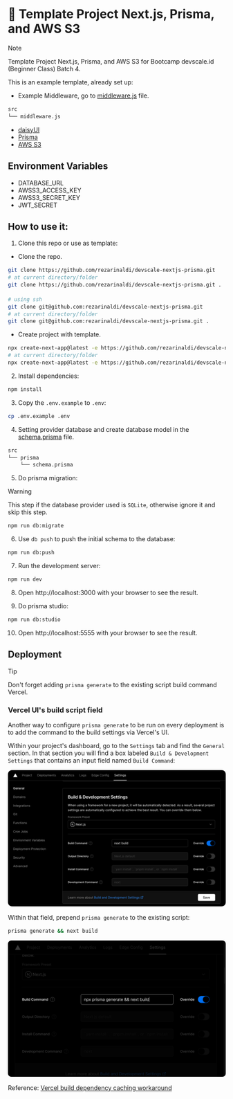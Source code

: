 # 📐 Template Project Next.js, Prisma, and AWS S3

> [!NOTE]
> Template Project Next.js, Prisma, and AWS S3 for Bootcamp devscale.id (Beginner Class) Batch 4.

This is an example template, already set up:

- Example Middleware, go to [middleware.js](./src/middleware.js) file.

```bash
src
└── middleware.js
```

- [daisyUI](https://daisyui.com/)
- [Prisma](https://prisma.io/)
- [AWS S3](https://aws.amazon.com/pm/serv-s3)

## Environment Variables

- DATABASE_URL
- AWSS3_ACCESS_KEY
- AWSS3_SECRET_KEY
- JWT_SECRET

## How to use it:

1. Clone this repo or use as template:

- Clone the repo.

```bash
git clone https://github.com/rezarinaldi/devscale-nextjs-prisma.git
# at current directory/folder
git clone https://github.com/rezarinaldi/devscale-nextjs-prisma.git .

# using ssh
git clone git@github.com:rezarinaldi/devscale-nextjs-prisma.git
# at current directory/folder
git clone git@github.com:rezarinaldi/devscale-nextjs-prisma.git .
```

- Create project with template.

```bash
npx create-next-app@latest -e https://github.com/rezarinaldi/devscale-nextjs-prisma
# at current directory/folder
npx create-next-app@latest -e https://github.com/rezarinaldi/devscale-nextjs-prisma .
```

2. Install dependencies:

```bash
npm install
```

3. Copy the `.env.example` to `.env`:

```bash
cp .env.example .env
```

4. Setting provider database and create database model in the [schema.prisma](./src/prisma/schema.prisma) file.

```bash
src
└── prisma
    └── schema.prisma
```

5. Do prisma migration:

> [!WARNING]
> This step if the database provider used is `SQLite`, otherwise ignore it and skip this step.

```bash
npm run db:migrate
```

6. Use `db push` to push the initial schema to the database:

```bash
npm run db:push
```

7. Run the development server:

```bash
npm run dev
```

8. Open http://localhost:3000 with your browser to see the result.

9. Do prisma studio:

```bash
npm run db:studio
```

10. Open http://localhost:5555 with your browser to see the result.

## Deployment

> [!TIP]
> Don't forget adding `prisma generate` to the existing script build command Vercel.

### Vercel UI's build script field

Another way to configure `prisma generate` to be run on every deployment is to add the command to the build settings via Vercel's UI.

Within your project's dashboard, go to the `Settings` tab and find the `General` section. In that section you will find a box labeled `Build & Development Settings` that contains an input field named `Build Command`:

![build-command-1](public/readme/vercel-ui-build-command.png)

Within that field, prepend `prisma generate` to the existing script:

```bash
prisma generate && next build
```

![build-command-2](public/readme/vercel-ui-build-command-filled.png)

Reference: [Vercel build dependency caching workaround](https://www.prisma.io/docs/orm/more/help-and-troubleshooting/help-articles/vercel-caching-issue)
